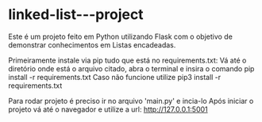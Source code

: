 # linked-list---project
Este é um projeto feito em Python utilizando Flask com o objetivo de demonstrar conhecimentos em Listas encadeadas.

Primeiramente instale via pip tudo que está no requirements.txt:
Vá até o diretório onde está o arquivo citado, abra o terminal e insira o comando 
pip install -r requirements.txt
Caso não funcione utilize
pip3 install -r requirements.txt

Para rodar projeto é preciso ir no arquivo 'main.py' e incia-lo
Após iniciar o projeto vá até o navegador e utilize a url: http://127.0.0.1:5001


